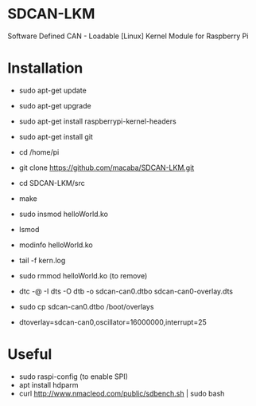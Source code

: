 # SDCAN-LKM
Software Defined CAN - Loadable [Linux] Kernel Module for Raspberry Pi

# Installation

* sudo apt-get update
* sudo apt-get upgrade
* sudo apt-get install raspberrypi-kernel-headers
* sudo apt-get install git
* cd /home/pi
* git clone https://github.com/macaba/SDCAN-LKM.git
* cd SDCAN-LKM/src
* make
* sudo insmod helloWorld.ko
* lsmod
* modinfo helloWorld.ko
* tail -f kern.log
* sudo rmmod helloWorld.ko (to remove)

* dtc -@ -I dts -O dtb -o sdcan-can0.dtbo sdcan-can0-overlay.dts
* sudo cp sdcan-can0.dtbo /boot/overlays
* dtoverlay=sdcan-can0,oscillator=16000000,interrupt=25 

# Useful

* sudo raspi-config (to enable SPI)
* apt install hdparm
* curl http://www.nmacleod.com/public/sdbench.sh | sudo bash